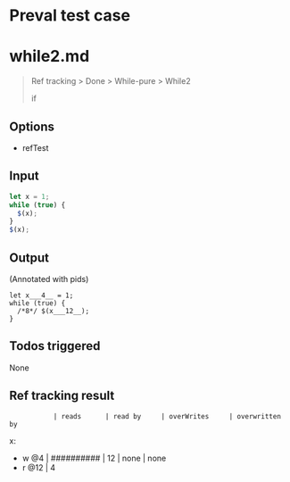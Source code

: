 # Preval test case

# while2.md

> Ref tracking > Done > While-pure > While2
>
> if

## Options

- refTest

## Input

`````js filename=intro
let x = 1;
while (true) {
  $(x);
}
$(x);
`````


## Output

(Annotated with pids)

`````filename=intro
let x___4__ = 1;
while (true) {
  /*8*/ $(x___12__);
}
`````


## Todos triggered


None


## Ref tracking result


               | reads      | read by     | overWrites     | overwritten by
x:
  - w @4       | ########## | 12          | none           | none
  - r @12      | 4
